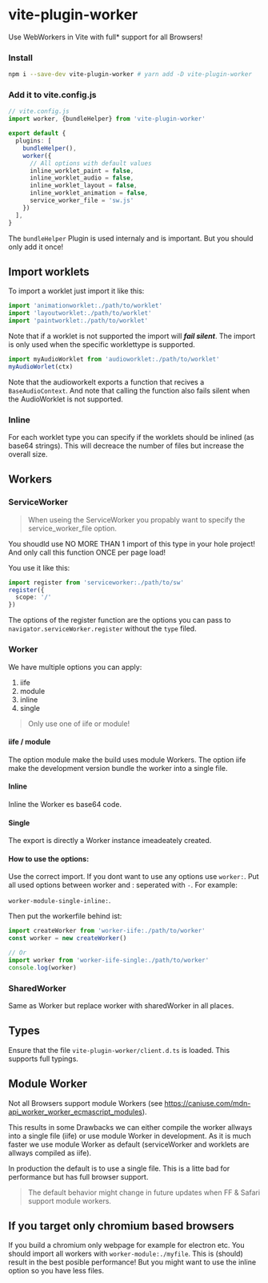 # vite-plugin-worker

Use WebWorkers in Vite with full* support for all Browsers!

### Install

```sh
npm i --save-dev vite-plugin-worker # yarn add -D vite-plugin-worker
```

### Add it to vite.config.js

```ts
// vite.config.js
import worker, {bundleHelper} from 'vite-plugin-worker'

export default {
  plugins: [
    bundleHelper(),
    worker({
      // All options with default values
      inline_worklet_paint = false,
      inline_worklet_audio = false,
      inline_worklet_layout = false,
      inline_worklet_animation = false,
      service_worker_file = 'sw.js'
    })
  ],
}
```

The `bundleHelper` Plugin is used internaly and is important. But you should only add it once!

## Import worklets

To import a worklet just import it like this:
```ts
import 'animationworklet:./path/to/worklet'
import 'layoutworklet:./path/to/worklet'
import 'paintworklet:./path/to/worklet'
```

Note that if a worklet is not supported the import will ***fail silent***. The import is only used when the specific worklettype is supported.


```ts
import myAudioWorklet from 'audioworklet:./path/to/worklet'
myAudioWorlet(ctx)
```

Note that the audioworkelt exports a function that recives a `BaseAudioContext`. And note that calling the function also fails silent when the AudioWorklet is not supported.

### Inline
For each worklet type you can specify if the worklets should be inlined (as base64 strings). This will decreace the number of files but increase the overall size.

## Workers
### ServiceWorker
> When useing the ServiceWorker you propably want to specify the service_worker_file option.

You shoudld use NO MORE THAN 1 import of this type in your hole project! And only call this function ONCE per page load!

You use it like this:

```ts
import register from 'serviceworker:./path/to/sw'
register({
  scope: '/'
})
```

The options of the register function are the options you can pass to `navigator.serviceWorker.register` without the `type` filed.

### Worker
We have multiple options you can apply:
1. iife
2. module
3. inline
4. single

> Only use one of iife or module!

#### iife / module
The option module make the build uses module Workers.
The option iife make the development version bundle the worker into a single file.

#### Inline
Inline the Worker es base64 code.

#### Single
The export is directly a Worker instance imeadeately created.

#### How to use the options:

Use the correct import. If you dont want to use any options use `worker:`. Put all used options between worker and : seperated with `-`. For example:

`worker-module-single-inline:`. 


Then put the workerfile behind ist:


```ts
import createWorker from 'worker-iife:./path/to/worker'
const worker = new createWorker()

// Or
import worker from 'worker-iife-single:./path/to/worker'
console.log(worker)
```



### SharedWorker
Same as Worker but replace worker with sharedWorker in all places.


## Types
Ensure that the file `vite-plugin-worker/client.d.ts` is loaded. This supports full typings.


## Module Worker
Not all Browsers support module Workers (see https://caniuse.com/mdn-api_worker_worker_ecmascript_modules).

This results in some Drawbacks we can either compile the worker allways into a single file (iife) or use module Worker in development. As it is much faster we use module Worker as default (serviceWorker and worklets are allways compiled as iife).

In production the default is to use a single file. This is a litte bad for performance but has full browser support.

> The default behavior might change in future updates when FF & Safari support module workers.

## If you target only chromium based browsers
If you build a chromium only webpage for example for electron etc. You should import all workers with `worker-module:./myfile`. This is (should) result in the best posible performance! But you might want to use the inline option so you have less files.
